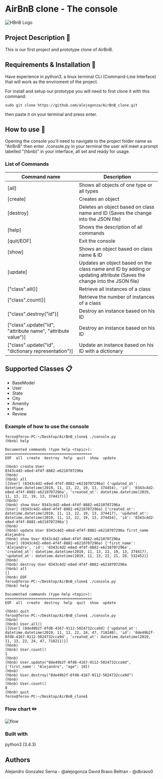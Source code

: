 # AirBnB clone - The console

![HBnB Logo](https://i.ibb.co/MMvC1rY/65f4a1dd9c51265f49d0.png)

## Project Description :page_facing_up:
This is our first project and prototype clone of AirBnB.

## Requirements & Installation :memo:
Have experience in python3, a linux terminal CLI (Command-Line Interface) that will work as the enviroment of the project.

For install and setup our prototype you will need to first clone it with this command:
```
sudo git clone https://github.com/alejogonza/AirBnB_clone.git
```
then paste it on your terminal and press enter.

## How to use :wrench:
Opening the console you'll need to navigate to the project folder name as "AirBnB" then enter ./console.py in your terminal the user will meet a prompt labelled "(hbnb)" in your interface, all set and ready for usage.

### List of Commands
| **Command name** | **Description** |
| ---------------- | --------------- |
|[all] | Shows all objects of one type or all types |
|[create] | Creates an object |
|[destroy] | Deletes an object based on class name and ID (Saves the change into the JSON file) |
|[help] | Shows the description of all commands |
|[quit/EOF] | Exit the console |
|[show] | Shows an object based on class name & ID |
|[update] | Updates an object based on the class name and ID by adding or updating attribute (Saves the change into the JSON file) |
|["class".all()] | Retrieve all instances of a class |
|["class".count()] | Retrieve the number of instances of a class |
|["class".destroy("id")] | Destroy an instance based on his ID |
|["class".update("id", "attribute name", "attribute value")] | Destroy an instance based on his ID |
|["class".update("id", "dictionary representation")] | Update an instance based on his ID with a dictionary|

## Supported Classes :clipboard:
 - BaseModel
 - User
 - State
 - City
 - Amenity
 - Place
 - Review

### Example of how to use the console
```
ferox@ferox-PC:~/Desktop/AirBnB_clone$ ./console.py
(hbnb) help

Documented commands (type help <topic>):
========================================
EOF  all  create  destroy  help  quit  show  update

(hbnb) create User
0343c4d2-e8ed-4f4f-8882-e6210707296a
(hbnb)
(hbnb) all
[[User] (0343c4d2-e8ed-4f4f-8882-e6210707296a) {'updated_at': datetime.datetime(2019, 11, 13, 22, 19, 13, 374454), 'id': '0343c4d2-e8ed-4f4f-8882-e6210707296a', 'created_at': datetime.datetime(2019, 11, 13, 22, 19, 13, 374417)}]
(hbnb)
(hbnb) show User 0343c4d2-e8ed-4f4f-8882-e6210707296a
[User] (0343c4d2-e8ed-4f4f-8882-e6210707296a) {'created_at': datetime.datetime(2019, 11, 13, 22, 19, 13, 374417), 'updated_at': datetime.datetime(2019, 11, 13, 22, 19, 13, 374454), 'id': '0343c4d2-e8ed-4f4f-8882-e6210707296a'}
(hbnb)
(hbnb) update User 0343c4d2-e8ed-4f4f-8882-e6210707296a first_name Alejandro
(hbnb) show User 0343c4d2-e8ed-4f4f-8882-e6210707296a
[User] (0343c4d2-e8ed-4f4f-8882-e6210707296a) {'first_name': 'Alejandro', 'id': '0343c4d2-e8ed-4f4f-8882-e6210707296a', 'created_at': datetime.datetime(2019, 11, 13, 22, 19, 13, 374417), 'updated_at': datetime.datetime(2019, 11, 13, 22, 21, 28, 532452)}
(hbnb)
(hbnb) destroy User 0343c4d2-e8ed-4f4f-8882-e6210707296a
(hbnb) all
[]
(hbnb) EOF
ferox@ferox-PC:~/Desktop/AirBnB_clone$ ./console.py
(hbnb) help

Documented commands (type help <topic>):
========================================
EOF  all  create  destroy  help  quit  show  update

(hbnb) quit
ferox@ferox-PC:~/Desktop/AirBnB_clone$ ./console.py
(hbnb)
(hbnb) User.all()
[[User] (0de49b2f-0fd8-4167-9112-5024732cca9d) {'updated_at': datetime.datetime(2019, 11, 13, 22, 24, 47, 718248), 'id': '0de49b2f-0fd8-4167-9112-5024732cca9d', 'created_at': datetime.datetime(2019, 11, 13, 22, 24, 47, 718211)}]
(hbnb) 
(hbnb) User.count()
1
(hbnb) 
(hbnb) User.update("0de49b2f-0fd8-4167-9112-5024732cca9d", {'first_name': "Alejandro", "age": 18})
(hbnb) 
(hbnb) User.destroy("0de49b2f-0fd8-4167-9112-5024732cca9d")
(hbnb) 
(hbnb) User.count()
0
(hbnb) quit
ferox@ferox-PC:~/Desktop/AirBnB_clone$

```
### Flow chart :pencil2:

![flow](https://i.ibb.co/jgdK09G/Diagrama-en-blanco-2.png)


### Built with
python3 (3.4.3)

## Authors
Alejandro Gonzalez Serna - @alejogonza
David Bravo Beltran - @dbravo0
